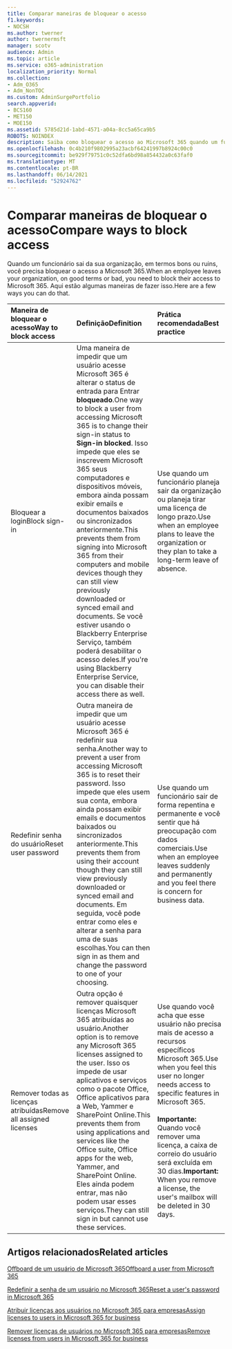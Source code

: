 ```yaml
---
title: Comparar maneiras de bloquear o acesso
f1.keywords:
- NOCSH
ms.author: twerner
author: twernermsft
manager: scotv
audience: Admin
ms.topic: article
ms.service: o365-administration
localization_priority: Normal
ms.collection:
- Adm_O365
- Adm_NonTOC
ms.custom: AdminSurgePortfolio
search.appverid:
- BCS160
- MET150
- MOE150
ms.assetid: 5785d21d-1abd-4571-a04a-8cc5a65ca9b5
ROBOTS: NOINDEX
description: Saiba como bloquear o acesso ao Microsoft 365 quando um funcionário sair da sua organização.
ms.openlocfilehash: 0c4b210f9802995a23acbf64241997b8924c00c0
ms.sourcegitcommit: be929f79751c0c52dfa6bd98a854432a0c63faf0
ms.translationtype: MT
ms.contentlocale: pt-BR
ms.lasthandoff: 06/14/2021
ms.locfileid: "52924762"
---
```

# <a name="compare-ways-to-block-access"></a><span data-ttu-id="1d551-103">Comparar maneiras de bloquear o acesso</span><span class="sxs-lookup"><span data-stu-id="1d551-103">Compare ways to block access</span></span>

<span data-ttu-id="1d551-104">Quando um funcionário sai da sua organização, em termos bons ou ruins, você precisa bloquear o acesso a Microsoft 365.</span><span class="sxs-lookup"><span data-stu-id="1d551-104">When an employee leaves your organization, on good terms or bad, you need to block their access to Microsoft 365.</span></span> <span data-ttu-id="1d551-105">Aqui estão algumas maneiras de fazer isso.</span><span class="sxs-lookup"><span data-stu-id="1d551-105">Here are a few ways you can do that.</span></span>
  
|<span data-ttu-id="1d551-106">Maneira de bloquear o acesso</span><span class="sxs-lookup"><span data-stu-id="1d551-106">Way to block access</span></span>|<span data-ttu-id="1d551-107">Definição</span><span class="sxs-lookup"><span data-stu-id="1d551-107">Definition</span></span>|<span data-ttu-id="1d551-108">Prática recomendada</span><span class="sxs-lookup"><span data-stu-id="1d551-108">Best practice</span></span>|
|:-----|:-----|:-----|
|<span data-ttu-id="1d551-109">Bloquear a login</span><span class="sxs-lookup"><span data-stu-id="1d551-109">Block sign-in</span></span>  <br/> |<span data-ttu-id="1d551-110">Uma maneira de impedir que um usuário acesse Microsoft 365 é alterar o status de entrada para Entrar **bloqueado**.</span><span class="sxs-lookup"><span data-stu-id="1d551-110">One way to block a user from accessing Microsoft 365 is to change their sign-in status to **Sign-in blocked**.</span></span> <span data-ttu-id="1d551-111">Isso impede que eles se inscrevem Microsoft 365 seus computadores e dispositivos móveis, embora ainda possam exibir emails e documentos baixados ou sincronizados anteriormente.</span><span class="sxs-lookup"><span data-stu-id="1d551-111">This prevents them from signing into Microsoft 365 from their computers and mobile devices though they can still view previously downloaded or synced email and documents.</span></span> <span data-ttu-id="1d551-112">Se você estiver usando o Blackberry Enterprise Serviço, também poderá desabilitar o acesso deles.</span><span class="sxs-lookup"><span data-stu-id="1d551-112">If you're using Blackberry Enterprise Service, you can disable their access there as well.</span></span>  <br/> |<span data-ttu-id="1d551-113">Use quando um funcionário planeja sair da organização ou planeja tirar uma licença de longo prazo.</span><span class="sxs-lookup"><span data-stu-id="1d551-113">Use when an employee plans to leave the organization or they plan to take a long-term leave of absence.</span></span>  <br/> |
|<span data-ttu-id="1d551-114">Redefinir senha do usuário</span><span class="sxs-lookup"><span data-stu-id="1d551-114">Reset user password</span></span>  <br/> |<span data-ttu-id="1d551-115">Outra maneira de impedir que um usuário acesse Microsoft 365 é redefinir sua senha.</span><span class="sxs-lookup"><span data-stu-id="1d551-115">Another way to prevent a user from accessing Microsoft 365 is to reset their password.</span></span> <span data-ttu-id="1d551-116">Isso impede que eles usem sua conta, embora ainda possam exibir emails e documentos baixados ou sincronizados anteriormente.</span><span class="sxs-lookup"><span data-stu-id="1d551-116">This prevents them from using their account though they can still view previously downloaded or synced email and documents.</span></span> <span data-ttu-id="1d551-117">Em seguida, você pode entrar como eles e alterar a senha para uma de suas escolhas.</span><span class="sxs-lookup"><span data-stu-id="1d551-117">You can then sign in as them and change the password to one of your choosing.</span></span>  <br/> |<span data-ttu-id="1d551-118">Use quando um funcionário sair de forma repentina e permanente e você sentir que há preocupação com dados comerciais.</span><span class="sxs-lookup"><span data-stu-id="1d551-118">Use when an employee leaves suddenly and permanently and you feel there is concern for business data.</span></span>  <br/> |
|<span data-ttu-id="1d551-119">Remover todas as licenças atribuídas</span><span class="sxs-lookup"><span data-stu-id="1d551-119">Remove all assigned licenses</span></span>  <br/> |<span data-ttu-id="1d551-120">Outra opção é remover quaisquer licenças Microsoft 365 atribuídas ao usuário.</span><span class="sxs-lookup"><span data-stu-id="1d551-120">Another option is to remove any Microsoft 365 licenses assigned to the user.</span></span> <span data-ttu-id="1d551-121">Isso os impede de usar aplicativos e serviços como o pacote Office, Office aplicativos para a Web, Yammer e SharePoint Online.</span><span class="sxs-lookup"><span data-stu-id="1d551-121">This prevents them from using applications and services like the Office suite, Office apps for the web, Yammer, and SharePoint Online.</span></span> <span data-ttu-id="1d551-122">Eles ainda podem entrar, mas não podem usar esses serviços.</span><span class="sxs-lookup"><span data-stu-id="1d551-122">They can still sign in but cannot use these services.</span></span>  <br/> |<span data-ttu-id="1d551-123">Use quando você acha que esse usuário não precisa mais de acesso a recursos específicos Microsoft 365.</span><span class="sxs-lookup"><span data-stu-id="1d551-123">Use when you feel this user no longer needs access to specific features in Microsoft 365.</span></span>  <br/> <br> <span data-ttu-id="1d551-124">**Importante:** Quando você remover uma licença, a caixa de correio do usuário será excluída em 30 dias.</span><span class="sxs-lookup"><span data-stu-id="1d551-124">**Important:** When you remove a license, the user's mailbox will be deleted in 30 days.</span></span>
   
## <a name="related-articles"></a><span data-ttu-id="1d551-125">Artigos relacionados</span><span class="sxs-lookup"><span data-stu-id="1d551-125">Related articles</span></span>

[<span data-ttu-id="1d551-126">Offboard de um usuário de Microsoft 365</span><span class="sxs-lookup"><span data-stu-id="1d551-126">Offboard a user from Microsoft 365</span></span>](../add-users/remove-former-employee.md)
    
[<span data-ttu-id="1d551-127">Redefinir a senha de um usuário no Microsoft 365</span><span class="sxs-lookup"><span data-stu-id="1d551-127">Reset a user's password in Microsoft 365</span></span>](../add-users/reset-passwords.md)
    
[<span data-ttu-id="1d551-128">Atribuir licenças aos usuários no Microsoft 365 para empresas</span><span class="sxs-lookup"><span data-stu-id="1d551-128">Assign licenses to users in Microsoft 365 for business</span></span>](../manage/assign-licenses-to-users.md)
    
[<span data-ttu-id="1d551-129">Remover licenças de usuários no Microsoft 365 para empresas</span><span class="sxs-lookup"><span data-stu-id="1d551-129">Remove licenses from users in Microsoft 365 for business</span></span>](../manage/remove-licenses-from-users.md)
    

